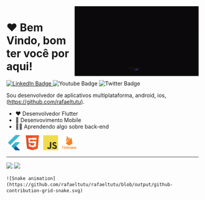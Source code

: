<img src = "banner.gif" width = "325px" align = "right">

# ❤ Bem Vindo, bom ter você por aqui!
  <div id="badges">
  <a href = "https://github.com/rafaeltutu">
    <img src="https://img.shields.io/badge/LinkedIn-blue?style=for-the-badge&logo=linkedin&logoColor=white" alt="LinkedIn Badge"/>
  </a>
  <img src="https://img.shields.io/badge/YouTube-red?style=for-the-badge&logo=youtube&logoColor=white" alt="Youtube Badge"/>
  <img src="https://img.shields.io/badge/Twitter-blue?style=for-the-badge&logo=twitter&logoColor=white" alt="Twitter Badge"/>
</div>

Sou desenvolvedor de aplicativos multiplataforma, android, ios, (https://github.com/rafaeltutu).

- ❤ Desenvolvedor Flutter
- 💙 Desenvovimento Mobile
- 👩‍💻 Aprendendo algo sobre back-end

<div>
  <img src="https://github.com/devicons/devicon/blob/master/icons/flutter/flutter-original.svg" title="Flutter" alt="Flutter" width="40" height="40"/>&nbsp;
  <img src="https://github.com/devicons/devicon/blob/master/icons/html5/html5-original.svg" title="HTML5" alt="HTML" width="40" height="40"/>&nbsp;
  <img src="https://github.com/devicons/devicon/blob/master/icons/javascript/javascript-original.svg" title="JavaScript" alt="JavaScript" width="40" height="40"/>&nbsp;
  <img src="https://github.com/devicons/devicon/blob/master/icons/firebase/firebase-plain-wordmark.svg" title="Firebase" alt="Firebase" width="40" height="40"/>&nbsp;
</div>

---


<div align = "left">
<img height = "200em" src="https://github-readme-stats.vercel.app/api/top-langs/?username=rafaeltutu&show_icons=true&theme=bear&count_private=true"/>
<img height = "200em" src="https://github-readme-stats.vercel.app/api?username=rafaeltutu&show_icons=true&show_icons=true&theme=bear&count_private=true" />
  
    ![Snake animation](https://github.com/rafaeltutu/rafaeltutu/blob/output/github-contribution-grid-snake.svg)
</div>

